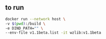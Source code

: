  ## to run
```bash
docker run --network host \
-v $(pwd):/build \
-e DIND_PATH="" \
--env-file v1.1beta.list -it wzlib:v1.1beta
```
